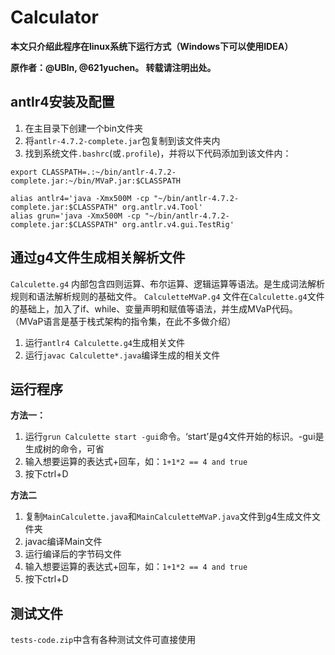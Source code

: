 # Calculator
__本文只介绍此程序在linux系统下运行方式（Windows下可以使用IDEA）__

__原作者：@UBln, @621yuchen。 转载请注明出处。__

## antlr4安装及配置
1. 在主目录下创建一个bin文件夹
2. 将`antlr-4.7.2-complete.jar`包复制到该文件夹内
3. 找到系统文件`.bashrc`(或`.profile`)，并将以下代码添加到该文件内：
```
export CLASSPATH=.:~/bin/antlr-4.7.2-complete.jar:~/bin/MVaP.jar:$CLASSPATH

alias antlr4='java -Xmx500M -cp "~/bin/antlr-4.7.2-complete.jar:$CLASSPATH" org.antlr.v4.Tool'
alias grun='java -Xmx500M -cp "~/bin/antlr-4.7.2-complete.jar:$CLASSPATH" org.antlr.v4.gui.TestRig'
```

## 通过g4文件生成相关解析文件
`Calculette.g4` 内部包含四则运算、布尔运算、逻辑运算等语法。是生成词法解析规则和语法解析规则的基础文件。
`CalculetteMVaP.g4` 文件在`Calculette.g4`文件的基础上，加入了if、while、变量声明和赋值等语法，并生成MVaP代码。（MVaP语言是基于栈式架构的指令集，在此不多做介绍）

1. 运行```antlr4 Calculette.g4```生成相关文件
2. 运行```javac Calculette*.java```编译生成的相关文件

## 运行程序
__方法一：__ 
1. 运行`grun Calculette start -gui`命令。‘start’是g4文件开始的标识。-gui是生成树的命令，可省
2. 输入想要运算的表达式+回车，如：`1+1*2 == 4 and true`
3. 按下ctrl+D

__方法二__
1. 复制`MainCalculette.java`和`MainCalculetteMVaP.java`文件到g4生成文件文件夹
2. javac编译Main文件
3. 运行编译后的字节码文件
4. 输入想要运算的表达式+回车，如：`1+1*2 == 4 and true`
5. 按下ctrl+D

## 测试文件
`tests-code.zip`中含有各种测试文件可直接使用

